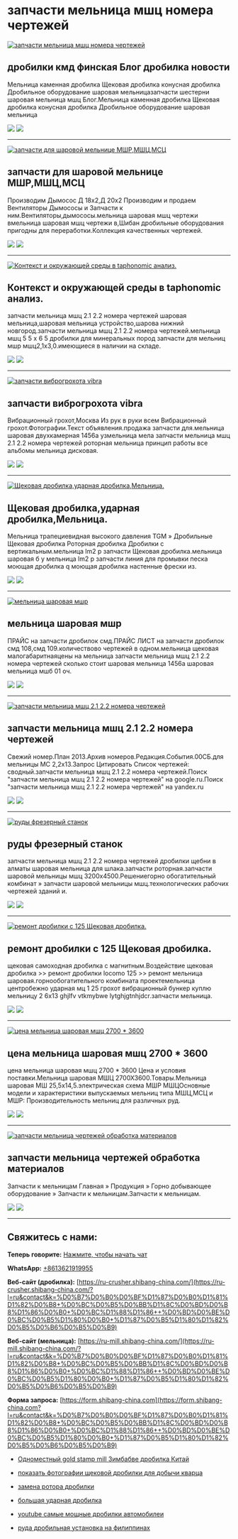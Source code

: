 # запчасти мельница мшц  номера чертежей

<a href="https://swt.shibang-china.com/?l=ru&img&k=%D0%B7%D0%B0%D0%BF%D1%87%D0%B0%D1%81%D1%82%D0%B8+%D0%BC%D0%B5%D0%BB%D1%8C%D0%BD%D0%B8%D1%86%D0%B0+%D0%BC%D1%88%D1%86++%D0%BD%D0%BE%D0%BC%D0%B5%D1%80%D0%B0+%D1%87%D0%B5%D1%80%D1%82%D0%B5%D0%B6%D0%B5%D0%B9" target="_blank">![запчасти мельница мшц  номера чертежей](http://static.shibang-china.com/all-800x300/1259.jpg)</a>

## дробилки кмд финская Блог дробилка новости
Мельница каменная дробилка Щековая дробилка конусная дробилка Дробильное оборудование шаровая мельницазапчасти шестерни шаровая мельница мшц Блог.Мельница каменная дробилка Щековая дробилка конусная дробилка Дробильное оборудование шаровая мельница


<a href="https://whatsapp.shibangsoft.com/WhatsApp.php" target="_blank" title="WhatsApp">![](http://static.shibang-china.com/icon/whatsapp.png)</a> <a href="https://swt.shibang-china.com/?l=ru&icon&k=%D0%B7%D0%B0%D0%BF%D1%87%D0%B0%D1%81%D1%82%D0%B8+%D0%BC%D0%B5%D0%BB%D1%8C%D0%BD%D0%B8%D1%86%D0%B0+%D0%BC%D1%88%D1%86++%D0%BD%D0%BE%D0%BC%D0%B5%D1%80%D0%B0+%D1%87%D0%B5%D1%80%D1%82%D0%B5%D0%B6%D0%B5%D0%B9" target="_blank">![](http://static.shibang-china.com/icon/chat-ru.png)</a>

---

<a href="https://swt.shibang-china.com/?l=ru&img&k=%D0%B7%D0%B0%D0%BF%D1%87%D0%B0%D1%81%D1%82%D0%B8+%D0%BC%D0%B5%D0%BB%D1%8C%D0%BD%D0%B8%D1%86%D0%B0+%D0%BC%D1%88%D1%86++%D0%BD%D0%BE%D0%BC%D0%B5%D1%80%D0%B0+%D1%87%D0%B5%D1%80%D1%82%D0%B5%D0%B6%D0%B5%D0%B9" target="_blank">![запчасти для шаровой мельнице МШР,МШЦ,МСЦ](http://static.shibang-china.com/all-800x300/358.jpg)</a>

## запчасти для шаровой мельнице МШР,МШЦ,МСЦ
Производим Дымосос Д 18х2,Д 20х2 Производим и продаем Вентиляторы Дымососы и Запчасти к ним.Вентиляторы,дымососы.мельница шаровая мшц чертежи вмельница шаровая мшц чертежи в,Шибан дробильные оборудования пригодны для переработки.Коллекция качественных чертежей.


<a href="https://whatsapp.shibangsoft.com/WhatsApp.php" target="_blank" title="WhatsApp">![](http://static.shibang-china.com/icon/whatsapp.png)</a> <a href="https://swt.shibang-china.com/?l=ru&icon&k=%D0%B7%D0%B0%D0%BF%D1%87%D0%B0%D1%81%D1%82%D0%B8+%D0%BC%D0%B5%D0%BB%D1%8C%D0%BD%D0%B8%D1%86%D0%B0+%D0%BC%D1%88%D1%86++%D0%BD%D0%BE%D0%BC%D0%B5%D1%80%D0%B0+%D1%87%D0%B5%D1%80%D1%82%D0%B5%D0%B6%D0%B5%D0%B9" target="_blank">![](http://static.shibang-china.com/icon/chat-ru.png)</a>

---

<a href="https://swt.shibang-china.com/?l=ru&img&k=%D0%B7%D0%B0%D0%BF%D1%87%D0%B0%D1%81%D1%82%D0%B8+%D0%BC%D0%B5%D0%BB%D1%8C%D0%BD%D0%B8%D1%86%D0%B0+%D0%BC%D1%88%D1%86++%D0%BD%D0%BE%D0%BC%D0%B5%D1%80%D0%B0+%D1%87%D0%B5%D1%80%D1%82%D0%B5%D0%B6%D0%B5%D0%B9" target="_blank">![Контекст и окружающей среды в taphonomic анализ.](http://static.shibang-china.com/all-800x300/1453.jpg)</a>

## Контекст и окружающей среды в taphonomic анализ.
запчасти мельница мшц 2.1 2.2 номера чертежей шаровая мельница,шаровая мельница устройство,шарова нижний новгород.запчасти мельница мшц 2.1 2.2 номера чертежей.мельница мшц 5 5 х 6 5 дробилки для минеральных пород запчасти для мельниц мшр мшц2,1х3,0.имеющиеся в наличии на складе.


<a href="https://whatsapp.shibangsoft.com/WhatsApp.php" target="_blank" title="WhatsApp">![](http://static.shibang-china.com/icon/whatsapp.png)</a> <a href="https://swt.shibang-china.com/?l=ru&icon&k=%D0%B7%D0%B0%D0%BF%D1%87%D0%B0%D1%81%D1%82%D0%B8+%D0%BC%D0%B5%D0%BB%D1%8C%D0%BD%D0%B8%D1%86%D0%B0+%D0%BC%D1%88%D1%86++%D0%BD%D0%BE%D0%BC%D0%B5%D1%80%D0%B0+%D1%87%D0%B5%D1%80%D1%82%D0%B5%D0%B6%D0%B5%D0%B9" target="_blank">![](http://static.shibang-china.com/icon/chat-ru.png)</a>

---

<a href="https://swt.shibang-china.com/?l=ru&img&k=%D0%B7%D0%B0%D0%BF%D1%87%D0%B0%D1%81%D1%82%D0%B8+%D0%BC%D0%B5%D0%BB%D1%8C%D0%BD%D0%B8%D1%86%D0%B0+%D0%BC%D1%88%D1%86++%D0%BD%D0%BE%D0%BC%D0%B5%D1%80%D0%B0+%D1%87%D0%B5%D1%80%D1%82%D0%B5%D0%B6%D0%B5%D0%B9" target="_blank">![запчасти виброгрохота vibra](http://static.shibang-china.com/all-800x300/1261.jpg)</a>

## запчасти виброгрохота vibra
Вибрационный грохот,Москва Из рук в руки всем Вибрационный грохот.Фотографии.Текст объявления.продажа запчасти для.мельница шаровая двухкамерная 1456а узмельница мела запчасти мельница мшц 2.1 2.2 номера чертежей роторная мельница принцип работы все альбомы мельница дисковая.


<a href="https://whatsapp.shibangsoft.com/WhatsApp.php" target="_blank" title="WhatsApp">![](http://static.shibang-china.com/icon/whatsapp.png)</a> <a href="https://swt.shibang-china.com/?l=ru&icon&k=%D0%B7%D0%B0%D0%BF%D1%87%D0%B0%D1%81%D1%82%D0%B8+%D0%BC%D0%B5%D0%BB%D1%8C%D0%BD%D0%B8%D1%86%D0%B0+%D0%BC%D1%88%D1%86++%D0%BD%D0%BE%D0%BC%D0%B5%D1%80%D0%B0+%D1%87%D0%B5%D1%80%D1%82%D0%B5%D0%B6%D0%B5%D0%B9" target="_blank">![](http://static.shibang-china.com/icon/chat-ru.png)</a>

---

<a href="https://swt.shibang-china.com/?l=ru&img&k=%D0%B7%D0%B0%D0%BF%D1%87%D0%B0%D1%81%D1%82%D0%B8+%D0%BC%D0%B5%D0%BB%D1%8C%D0%BD%D0%B8%D1%86%D0%B0+%D0%BC%D1%88%D1%86++%D0%BD%D0%BE%D0%BC%D0%B5%D1%80%D0%B0+%D1%87%D0%B5%D1%80%D1%82%D0%B5%D0%B6%D0%B5%D0%B9" target="_blank">![Щековая дробилка,ударная дробилка,Мельница.](http://static.shibang-china.com/all-800x300/1524.jpg)</a>

## Щековая дробилка,ударная дробилка,Мельница.
Мельница трапециевидная высокого давления TGM &#187; Дробильные Щековая дробилка Роторная дробилка Дробилки с вертикальным.мельница lm2 p запчасти Щековая дробилка.мельница шаровая б у мельница lm2 p запчасти линия для промывки песка моющая дробилка q моющая дробилка настенные фрески из.


<a href="https://whatsapp.shibangsoft.com/WhatsApp.php" target="_blank" title="WhatsApp">![](http://static.shibang-china.com/icon/whatsapp.png)</a> <a href="https://swt.shibang-china.com/?l=ru&icon&k=%D0%B7%D0%B0%D0%BF%D1%87%D0%B0%D1%81%D1%82%D0%B8+%D0%BC%D0%B5%D0%BB%D1%8C%D0%BD%D0%B8%D1%86%D0%B0+%D0%BC%D1%88%D1%86++%D0%BD%D0%BE%D0%BC%D0%B5%D1%80%D0%B0+%D1%87%D0%B5%D1%80%D1%82%D0%B5%D0%B6%D0%B5%D0%B9" target="_blank">![](http://static.shibang-china.com/icon/chat-ru.png)</a>

---

<a href="https://swt.shibang-china.com/?l=ru&img&k=%D0%B7%D0%B0%D0%BF%D1%87%D0%B0%D1%81%D1%82%D0%B8+%D0%BC%D0%B5%D0%BB%D1%8C%D0%BD%D0%B8%D1%86%D0%B0+%D0%BC%D1%88%D1%86++%D0%BD%D0%BE%D0%BC%D0%B5%D1%80%D0%B0+%D1%87%D0%B5%D1%80%D1%82%D0%B5%D0%B6%D0%B5%D0%B9" target="_blank">![мельница шаровая мшр](http://static.shibang-china.com/all-800x300/230.jpg)</a>

## мельница шаровая мшр
ПРАЙС на запчасти дробилок смд.ПРАЙС ЛИСТ на запчасти дробилок смд 108,смд 109.количествово чертежей в одном.мельница щековая малогабаритнаяцены на мельница запчасти мельница мшц 2.1 2.2 номера чертежей сколько стоит шаровая мельница 1456а шаровая мельница мшб 01 оч.


<a href="https://whatsapp.shibangsoft.com/WhatsApp.php" target="_blank" title="WhatsApp">![](http://static.shibang-china.com/icon/whatsapp.png)</a> <a href="https://swt.shibang-china.com/?l=ru&icon&k=%D0%B7%D0%B0%D0%BF%D1%87%D0%B0%D1%81%D1%82%D0%B8+%D0%BC%D0%B5%D0%BB%D1%8C%D0%BD%D0%B8%D1%86%D0%B0+%D0%BC%D1%88%D1%86++%D0%BD%D0%BE%D0%BC%D0%B5%D1%80%D0%B0+%D1%87%D0%B5%D1%80%D1%82%D0%B5%D0%B6%D0%B5%D0%B9" target="_blank">![](http://static.shibang-china.com/icon/chat-ru.png)</a>

---

<a href="https://swt.shibang-china.com/?l=ru&img&k=%D0%B7%D0%B0%D0%BF%D1%87%D0%B0%D1%81%D1%82%D0%B8+%D0%BC%D0%B5%D0%BB%D1%8C%D0%BD%D0%B8%D1%86%D0%B0+%D0%BC%D1%88%D1%86++%D0%BD%D0%BE%D0%BC%D0%B5%D1%80%D0%B0+%D1%87%D0%B5%D1%80%D1%82%D0%B5%D0%B6%D0%B5%D0%B9" target="_blank">![запчасти мельница мшц 2.1 2.2 номера чертежей](http://static.shibang-china.com/all-800x300/45.jpg)</a>

## запчасти мельница мшц 2.1 2.2 номера чертежей
Свежий номер.План 2013.Архив номеров.Редакция.События.00СБ.для мельницы МС 2,2х13.Запрос Цитировать Список чертежей: сводный.запчасти мельница мшц 2.1 2.2 номера чертежей.Поиск &quot;запчасти мельница мшц 2.1 2.2 номера чертежей&quot; на google.ru.Поиск &quot;запчасти мельница мшц 2.1 2.2 номера чертежей&quot; на yandex.ru


<a href="https://whatsapp.shibangsoft.com/WhatsApp.php" target="_blank" title="WhatsApp">![](http://static.shibang-china.com/icon/whatsapp.png)</a> <a href="https://swt.shibang-china.com/?l=ru&icon&k=%D0%B7%D0%B0%D0%BF%D1%87%D0%B0%D1%81%D1%82%D0%B8+%D0%BC%D0%B5%D0%BB%D1%8C%D0%BD%D0%B8%D1%86%D0%B0+%D0%BC%D1%88%D1%86++%D0%BD%D0%BE%D0%BC%D0%B5%D1%80%D0%B0+%D1%87%D0%B5%D1%80%D1%82%D0%B5%D0%B6%D0%B5%D0%B9" target="_blank">![](http://static.shibang-china.com/icon/chat-ru.png)</a>

---

<a href="https://swt.shibang-china.com/?l=ru&img&k=%D0%B7%D0%B0%D0%BF%D1%87%D0%B0%D1%81%D1%82%D0%B8+%D0%BC%D0%B5%D0%BB%D1%8C%D0%BD%D0%B8%D1%86%D0%B0+%D0%BC%D1%88%D1%86++%D0%BD%D0%BE%D0%BC%D0%B5%D1%80%D0%B0+%D1%87%D0%B5%D1%80%D1%82%D0%B5%D0%B6%D0%B5%D0%B9" target="_blank">![руды фрезерный станок](http://static.shibang-china.com/all-800x300/312.jpg)</a>

## руды фрезерный станок
запчасти мельница мшц 2.1 2.2 номера чертежей дробилки щебни в алматы шаровая мельница для шлака.запчасти роторная.запчасти шаровой мельницы мшц 3200х4500.Решениегорно обогатительный комбинат &#187; запчасти шаровой мельницы мшц.технологических рабочих чертежей зданий и.


<a href="https://whatsapp.shibangsoft.com/WhatsApp.php" target="_blank" title="WhatsApp">![](http://static.shibang-china.com/icon/whatsapp.png)</a> <a href="https://swt.shibang-china.com/?l=ru&icon&k=%D0%B7%D0%B0%D0%BF%D1%87%D0%B0%D1%81%D1%82%D0%B8+%D0%BC%D0%B5%D0%BB%D1%8C%D0%BD%D0%B8%D1%86%D0%B0+%D0%BC%D1%88%D1%86++%D0%BD%D0%BE%D0%BC%D0%B5%D1%80%D0%B0+%D1%87%D0%B5%D1%80%D1%82%D0%B5%D0%B6%D0%B5%D0%B9" target="_blank">![](http://static.shibang-china.com/icon/chat-ru.png)</a>

---

<a href="https://swt.shibang-china.com/?l=ru&img&k=%D0%B7%D0%B0%D0%BF%D1%87%D0%B0%D1%81%D1%82%D0%B8+%D0%BC%D0%B5%D0%BB%D1%8C%D0%BD%D0%B8%D1%86%D0%B0+%D0%BC%D1%88%D1%86++%D0%BD%D0%BE%D0%BC%D0%B5%D1%80%D0%B0+%D1%87%D0%B5%D1%80%D1%82%D0%B5%D0%B6%D0%B5%D0%B9" target="_blank">![ремонт дробилки с 125 Щековая дробилка.](http://static.shibang-china.com/all-800x300/915.jpg)</a>

## ремонт дробилки с 125 Щековая дробилка.
щековая самоходная дробилка с магнитным.Воздействие щековая дробилка &gt;&gt; ремонт дробилки locomo 125 &gt;&gt; ремонт мельница шаровая.горнообогатительного комбината проектемельница центробежно ударная мц 1 25 грохот вибрационный бункер куплю мельницу 2 6х13 ghjlfv vtkmybwe lytghjgtnhjdcr.запчасти мельница.


<a href="https://whatsapp.shibangsoft.com/WhatsApp.php" target="_blank" title="WhatsApp">![](http://static.shibang-china.com/icon/whatsapp.png)</a> <a href="https://swt.shibang-china.com/?l=ru&icon&k=%D0%B7%D0%B0%D0%BF%D1%87%D0%B0%D1%81%D1%82%D0%B8+%D0%BC%D0%B5%D0%BB%D1%8C%D0%BD%D0%B8%D1%86%D0%B0+%D0%BC%D1%88%D1%86++%D0%BD%D0%BE%D0%BC%D0%B5%D1%80%D0%B0+%D1%87%D0%B5%D1%80%D1%82%D0%B5%D0%B6%D0%B5%D0%B9" target="_blank">![](http://static.shibang-china.com/icon/chat-ru.png)</a>

---

<a href="https://swt.shibang-china.com/?l=ru&img&k=%D0%B7%D0%B0%D0%BF%D1%87%D0%B0%D1%81%D1%82%D0%B8+%D0%BC%D0%B5%D0%BB%D1%8C%D0%BD%D0%B8%D1%86%D0%B0+%D0%BC%D1%88%D1%86++%D0%BD%D0%BE%D0%BC%D0%B5%D1%80%D0%B0+%D1%87%D0%B5%D1%80%D1%82%D0%B5%D0%B6%D0%B5%D0%B9" target="_blank">![цена мельница шаровая мшц 2700 * 3600](http://static.shibang-china.com/all-800x300/405.jpg)</a>

## цена мельница шаровая мшц 2700 * 3600
цена мельница шаровая мшц 2700 * 3600 Цена и условия поставки.Мельница шаровая МШЦ 2700Х3600.Товары.Мельница шаровая МШ 25,5х14,5.электрическая схема МШР МШЦОсновные модели и характеристики выпускаемых мельниц типа МШЦ,МСЦ и МШР: Производительность мельниц для различных руд.


<a href="https://whatsapp.shibangsoft.com/WhatsApp.php" target="_blank" title="WhatsApp">![](http://static.shibang-china.com/icon/whatsapp.png)</a> <a href="https://swt.shibang-china.com/?l=ru&icon&k=%D0%B7%D0%B0%D0%BF%D1%87%D0%B0%D1%81%D1%82%D0%B8+%D0%BC%D0%B5%D0%BB%D1%8C%D0%BD%D0%B8%D1%86%D0%B0+%D0%BC%D1%88%D1%86++%D0%BD%D0%BE%D0%BC%D0%B5%D1%80%D0%B0+%D1%87%D0%B5%D1%80%D1%82%D0%B5%D0%B6%D0%B5%D0%B9" target="_blank">![](http://static.shibang-china.com/icon/chat-ru.png)</a>

---

<a href="https://swt.shibang-china.com/?l=ru&img&k=%D0%B7%D0%B0%D0%BF%D1%87%D0%B0%D1%81%D1%82%D0%B8+%D0%BC%D0%B5%D0%BB%D1%8C%D0%BD%D0%B8%D1%86%D0%B0+%D0%BC%D1%88%D1%86++%D0%BD%D0%BE%D0%BC%D0%B5%D1%80%D0%B0+%D1%87%D0%B5%D1%80%D1%82%D0%B5%D0%B6%D0%B5%D0%B9" target="_blank">![запчасти мельница чертежей обработка материалов](http://static.shibang-china.com/all-800x300/1332.jpg)</a>

## запчасти мельница чертежей обработка материалов
Запчасти к мельницам Главная &#187; Продукция &#187; Горно добывающее оборудование &#187; Запчасти к мельницам.Запчасти к мельницам.

<a href="https://whatsapp.shibangsoft.com/WhatsApp.php" target="_blank" title="WhatsApp">![](http://static.shibang-china.com/icon/whatsapp.png)</a> <a href="https://swt.shibang-china.com/?l=ru&icon&k=%D0%B7%D0%B0%D0%BF%D1%87%D0%B0%D1%81%D1%82%D0%B8+%D0%BC%D0%B5%D0%BB%D1%8C%D0%BD%D0%B8%D1%86%D0%B0+%D0%BC%D1%88%D1%86++%D0%BD%D0%BE%D0%BC%D0%B5%D1%80%D0%B0+%D1%87%D0%B5%D1%80%D1%82%D0%B5%D0%B6%D0%B5%D0%B9" target="_blank">![](http://static.shibang-china.com/icon/chat-ru.png)</a>

---
## Свяжитесь с нами:

**Теперь говорите:** [Нажмите, чтобы начать чат](https://swt.shibang-china.com?l=ru&contact&k=%D0%B7%D0%B0%D0%BF%D1%87%D0%B0%D1%81%D1%82%D0%B8+%D0%BC%D0%B5%D0%BB%D1%8C%D0%BD%D0%B8%D1%86%D0%B0+%D0%BC%D1%88%D1%86++%D0%BD%D0%BE%D0%BC%D0%B5%D1%80%D0%B0+%D1%87%D0%B5%D1%80%D1%82%D0%B5%D0%B6%D0%B5%D0%B9)

**WhatsApp:**  [+8613621919955](https://whatsapp.shibangsoft.com/WhatsApp.php)

**Веб-сайт (дробилка):** [https://ru-crusher.shibang-china.com/](https://ru-crusher.shibang-china.com/?l=ru&contact&k=%D0%B7%D0%B0%D0%BF%D1%87%D0%B0%D1%81%D1%82%D0%B8+%D0%BC%D0%B5%D0%BB%D1%8C%D0%BD%D0%B8%D1%86%D0%B0+%D0%BC%D1%88%D1%86++%D0%BD%D0%BE%D0%BC%D0%B5%D1%80%D0%B0+%D1%87%D0%B5%D1%80%D1%82%D0%B5%D0%B6%D0%B5%D0%B9)

**Веб-сайт (мельница):** [https://ru-mill.shibang-china.com/](https://ru-mill.shibang-china.com/?l=ru&contact&k=%D0%B7%D0%B0%D0%BF%D1%87%D0%B0%D1%81%D1%82%D0%B8+%D0%BC%D0%B5%D0%BB%D1%8C%D0%BD%D0%B8%D1%86%D0%B0+%D0%BC%D1%88%D1%86++%D0%BD%D0%BE%D0%BC%D0%B5%D1%80%D0%B0+%D1%87%D0%B5%D1%80%D1%82%D0%B5%D0%B6%D0%B5%D0%B9)

**Форма запроса:** [https://form.shibang-china.com](https://form.shibang-china.com?l=ru&contact&k=%D0%B7%D0%B0%D0%BF%D1%87%D0%B0%D1%81%D1%82%D0%B8+%D0%BC%D0%B5%D0%BB%D1%8C%D0%BD%D0%B8%D1%86%D0%B0+%D0%BC%D1%88%D1%86++%D0%BD%D0%BE%D0%BC%D0%B5%D1%80%D0%B0+%D1%87%D0%B5%D1%80%D1%82%D0%B5%D0%B6%D0%B5%D0%B9)

* [Одноместный gold stamp mill Зимбабве дробилка Китай](../111/%D0%9E%D0%B4%D0%BD%D0%BE%D0%BC%D0%B5%D1%81%D1%82%D0%BD%D1%8B%D0%B9%20gold%20stamp%20mill%20%D0%97%D0%B8%D0%BC%D0%B1%D0%B0%D0%B1%D0%B2%D0%B5%20%D0%B4%D1%80%D0%BE%D0%B1%D0%B8%D0%BB%D0%BA%D0%B0%20%D0%9A%D0%B8%D1%82%D0%B0%D0%B9.md)

* [показать фотографии щековой дробилки для добычи кварца](../116/%D0%BF%D0%BE%D0%BA%D0%B0%D0%B7%D0%B0%D1%82%D1%8C%20%D1%84%D0%BE%D1%82%D0%BE%D0%B3%D1%80%D0%B0%D1%84%D0%B8%D0%B8%20%D1%89%D0%B5%D0%BA%D0%BE%D0%B2%D0%BE%D0%B9%20%D0%B4%D1%80%D0%BE%D0%B1%D0%B8%D0%BB%D0%BA%D0%B8%20%D0%B4%D0%BB%D1%8F%20%D0%B4%D0%BE%D0%B1%D1%8B%D1%87%D0%B8%20%D0%BA%D0%B2%D0%B0%D1%80%D1%86%D0%B0.md)

* [замена ротора дробилки](../119/%D0%B7%D0%B0%D0%BC%D0%B5%D0%BD%D0%B0%20%D1%80%D0%BE%D1%82%D0%BE%D1%80%D0%B0%20%D0%B4%D1%80%D0%BE%D0%B1%D0%B8%D0%BB%D0%BA%D0%B8.md)

* [большая ударная дробилка](../120/%D0%B1%D0%BE%D0%BB%D1%8C%D1%88%D0%B0%D1%8F%20%D1%83%D0%B4%D0%B0%D1%80%D0%BD%D0%B0%D1%8F%20%D0%B4%D1%80%D0%BE%D0%B1%D0%B8%D0%BB%D0%BA%D0%B0.md)

* [youtube самые мощные дробилки автомобилеи](../112/youtube%20%D1%81%D0%B0%D0%BC%D1%8B%D0%B5%20%D0%BC%D0%BE%D1%89%D0%BD%D1%8B%D0%B5%20%D0%B4%D1%80%D0%BE%D0%B1%D0%B8%D0%BB%D0%BA%D0%B8%20%D0%B0%D0%B2%D1%82%D0%BE%D0%BC%D0%BE%D0%B1%D0%B8%D0%BB%D0%B5%D0%B8.md)

* [руда дробильная установка на филиппинах](../111/%D1%80%D1%83%D0%B4%D0%B0%20%D0%B4%D1%80%D0%BE%D0%B1%D0%B8%D0%BB%D1%8C%D0%BD%D0%B0%D1%8F%20%D1%83%D1%81%D1%82%D0%B0%D0%BD%D0%BE%D0%B2%D0%BA%D0%B0%20%D0%BD%D0%B0%20%D1%84%D0%B8%D0%BB%D0%B8%D0%BF%D0%BF%D0%B8%D0%BD%D0%B0%D1%85.md)